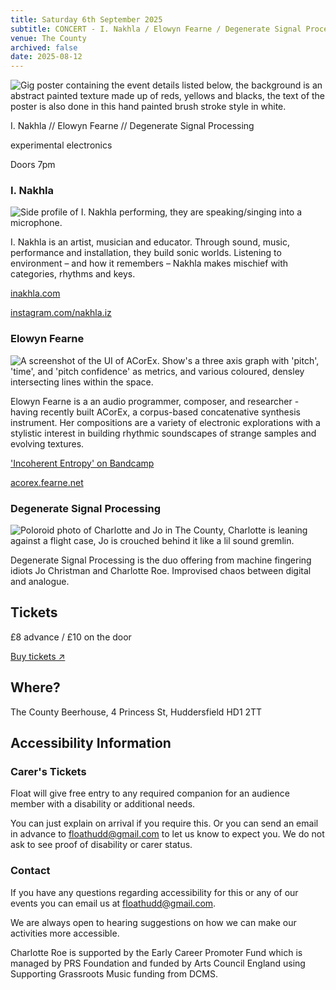 ```yaml
---
title: Saturday 6th September 2025
subtitle: CONCERT - I. Nakhla / Elowyn Fearne / Degenerate Signal Processing
venue: The County
archived: false
date: 2025-08-12
---
```



![Gig poster containing the event details listed below, the background is an abstract painted texture made up of reds, yellows and blacks, the text of the poster is also done in this hand painted brush stroke style in white.](/assets/float-6th-september.webp)

I. Nakhla // Elowyn Fearne // Degenerate Signal Processing

experimental electronics

Doors 7pm

### I. Nakhla 

![Side profile of I. Nakhla performing, they are speaking/singing into a microphone.](/assets/i-nakhla.jpg)

I. Nakhla is an artist, musician and educator. Through sound, music, performance and installation, they build sonic worlds. Listening to environment – and how it remembers – Nakhla makes mischief with categories, rhythms and keys.

<a href="https://inakhla.com/" target="_blank">inakhla.com</a>

<a href="https://www.instagram.com/nakhla.iz/" target="_blank">instagram.com/nakhla.iz</a>

### Elowyn Fearne

![A screenshot of the UI of ACorEx. Show's a three axis graph with 'pitch', 'time', and 'pitch confidence' as metrics, and various coloured, densley intersecting lines within the space.](/assets/acorex.png)

Elowyn Fearne is a an audio programmer, composer, and researcher - having recently built ACorEx, a corpus-based concatenative synthesis instrument. Her compositions are a variety of electronic explorations with a stylistic interest in building rhythmic soundscapes of strange samples and evolving textures.

<a href="https://fearn-e.bandcamp.com/album/incoherent-entropy" target="_blank">'Incoherent Entropy' on Bandcamp</a>

<a href="https://acorex.fearne.net/" target="_blank">acorex.fearne.net</a>

### Degenerate Signal Processing

![Poloroid photo of Charlotte and Jo in The County, Charlotte is leaning against a flight case, Jo is crouched behind it like a lil sound gremlin.](/assets/degenerate-signal-processing.jpg)

Degenerate Signal Processing is the duo offering from machine fingering idiots Jo Christman and Charlotte Roe. Improvised chaos between digital and analogue.

## Tickets

£8 advance / £10 on the door

<a href="https://www.eventbrite.com/e/float-presents-i-nakhla-elowyn-fearne-degenerate-signal-processing-tickets-1578704982099" target="_blank">Buy tickets ↗</a>

## Where?

The County Beerhouse,
4 Princess St,
Huddersfield
HD1 2TT

## Accessibility Information

### Carer's Tickets

Float will give free entry to any required companion for an audience member with a disability or additional needs.

You can just explain on arrival if you require this. Or you can send an email in advance to floathudd@gmail.com to let us know to expect you. We do not ask to see proof of disability or carer status.

### Contact

If you have any questions regarding accessibility for this or any of our events you can email us at floathudd@gmail.com.

We are always open to hearing suggestions on how we can make our activities more accessible.

Charlotte Roe is supported by the Early Career Promoter Fund which is managed by PRS Foundation and funded by Arts Council England using Supporting Grassroots Music funding from DCMS.